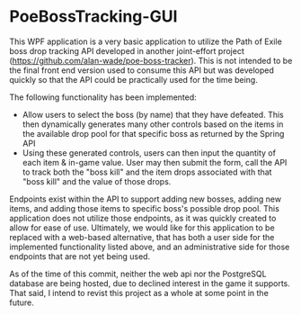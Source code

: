 # PoeBossTracking-GUI
This WPF application is a very basic application to utilize the Path of Exile boss drop tracking API developed in another joint-effort project (https://github.com/alan-wade/poe-boss-tracker). This is not intended to be the final front end version used to consume this API but was developed quickly so that the API could be practically used for the time being.

The following functionality has been implemented:

 - Allow users to select the boss (by name) that they have defeated. This then dynamically generates many other controls based on the items in the available drop pool for that specific boss as returned by the Spring API
 - Using these generated controls, users can then input the quantity of each item & in-game value. User may then submit the form, call the API to track both the "boss kill" and the item drops associated with that "boss kill" and the value of those drops.

Endpoints exist within the API to support adding new bosses, adding new items, and adding those items to specific boss's possible drop pool. This application does not utilize those endpoints, as it was quickly created to allow for ease of use. Ultimately, we would like for this application to be replaced with a web-based alternative, that has both a user side for the implemented functionality listed above, and an administrative side for those endpoints that are not yet being used.

As of the time of this commit, neither the web api nor the PostgreSQL database are being hosted, due to declined interest in the game it supports. That said, I intend to revist this project as a whole at some point in the future.


